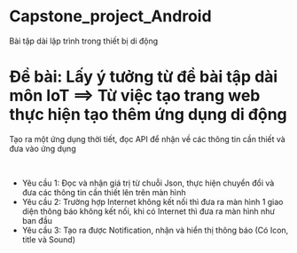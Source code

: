 # Capstone_project_Android
Bài tập dài lập trình trong thiết bị di động
# Đề bài: Lấy ý tưởng từ đề bài tập dài môn IoT ==> Từ việc tạo trang web thực hiện tạo thêm ứng dụng di động
Tạo ra một ứng dụng thời tiết, đọc API để nhận về các thông tin cần thiết và đưa vào ứng dụng

<br>

+ Yêu cầu 1: Đọc và nhận giá trị từ chuỗi Json, thực hiện chuyển đổi và đưa các thông tin cần thiết lên trên màn hình
+ Yêu cầu 2: Trường hợp Internet không kết nối thì đưa ra màn hình 1 giao diện thông báo không kết nối, khi có Internet thì đưa ra màn hình như ban đầu
+ Yêu cầu 3: Tạo ra được Notification, nhận và hiển thị thông báo (Có Icon, title và Sound)
